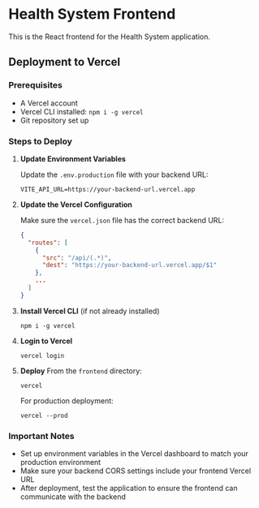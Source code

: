 # Health System Frontend

This is the React frontend for the Health System application.

## Deployment to Vercel

### Prerequisites
- A Vercel account
- Vercel CLI installed: `npm i -g vercel`
- Git repository set up

### Steps to Deploy

1. **Update Environment Variables**
   
   Update the `.env.production` file with your backend URL:
   ```
   VITE_API_URL=https://your-backend-url.vercel.app
   ```

2. **Update the Vercel Configuration**
   
   Make sure the `vercel.json` file has the correct backend URL:
   ```json
   {
     "routes": [
       {
         "src": "/api/(.*)",
         "dest": "https://your-backend-url.vercel.app/$1"
       },
       ...
     ]
   }
   ```

3. **Install Vercel CLI** (if not already installed)
   ```
   npm i -g vercel
   ```

4. **Login to Vercel**
   ```
   vercel login
   ```

5. **Deploy**
   From the `frontend` directory:
   ```
   vercel
   ```
   
   For production deployment:
   ```
   vercel --prod
   ```

### Important Notes
- Set up environment variables in the Vercel dashboard to match your production environment
- Make sure your backend CORS settings include your frontend Vercel URL
- After deployment, test the application to ensure the frontend can communicate with the backend 